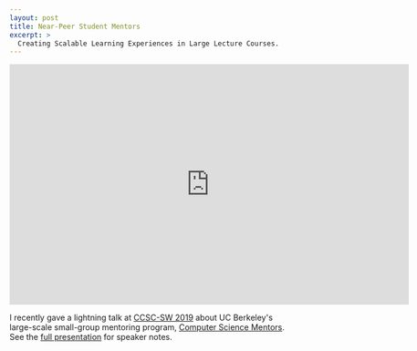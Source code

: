 ```yaml
---
layout: post
title: Near-Peer Student Mentors
excerpt: >
  Creating Scalable Learning Experiences in Large Lecture Courses.
---
```


<iframe src="https://docs.google.com/presentation/d/e/2PACX-1vQ6Z-Vqn8NX403ZpYW_Sb9gdoq9ygrsbGlN-dzPX2TK0hoqsyFu4xADraYrrKqlSEKGT7ZhL6fLLTdM/embed?start=false&loop=false&delayms=3000" frameborder="0" width="700" height="422" allowfullscreen="true" mozallowfullscreen="true" webkitallowfullscreen="true"></iframe>

I recently gave a lightning talk at [CCSC-SW 2019][] about UC Berkeley's
large-scale small-group mentoring program, [Computer Science Mentors][]. See
the [full presentation][] for speaker notes.

[CCSC-SW 2019]: http://ccsc.org/southwestern/2019/index.php
[Computer Science Mentors]: https://csmentors.berkeley.edu/
[full presentation]: https://docs.google.com/presentation/d/1tCFBy31qBpC3OPKbmPjEb57hDJdwJx0891KVHTGxR-k/edit?usp=sharing
